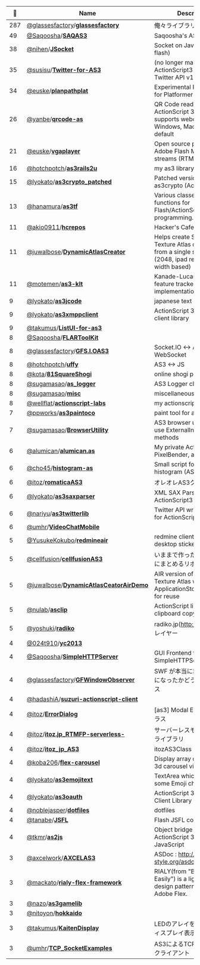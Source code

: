 |:star2: | Name | Description | 🌍|
|---|---|---|---|
|287|[@glassesfactory](https://github.com/glassesfactory)/[**glassesfactory**](https://github.com/glassesfactory/glassesfactory)|俺々ライブラリ|[:arrow_upper_right:](http://blog.glasses-factory.net)|
|49|[@Saqoosha](https://github.com/Saqoosha)/[**SAQAS3**](https://github.com/Saqoosha/SAQAS3)|Saqoosha's AS3 Library|[:arrow_upper_right:](http://saqoo.sh/a/)|
|38|[@nihen](https://github.com/nihen)/[**JSocket**](https://github.com/nihen/JSocket)|Socket on Javascript(use flash)||
|35|[@susisu](https://github.com/susisu)/[**Twitter-for-AS3**](https://github.com/susisu/Twitter-for-AS3)|(no longer maintained) ActionScript3 library for Twitter API v1.1||
|34|[@euske](https://github.com/euske)/[**planpathplat**](https://github.com/euske/planpathplat)|Experimental Path Planning for Platformer||
|26|[@yanbe](https://github.com/yanbe)/[**qrcode-as**](https://github.com/yanbe/qrcode-as)|QR Code reader written in ActionScript 3 which supports webcam on Windows, Mac and Linux by default||
|21|[@euske](https://github.com/euske)/[**vgaplayer**](https://github.com/euske/vgaplayer)|Open source player for Adobe Flash Media Server streams (RTMP)||
|16|[@hotchpotch](https://github.com/hotchpotch)/[**as3rails2u**](https://github.com/hotchpotch/as3rails2u)|my as3 library|[:arrow_upper_right:](http://rails2u.com/)|
|15|[@lyokato](https://github.com/lyokato)/[**as3crypto_patched**](https://github.com/lyokato/as3crypto_patched)|Patched version of as3crypto (ActionScript)||
|13|[@hanamura](https://github.com/hanamura)/[**as3tf**](https://github.com/hanamura/as3tf)|Various classes and functions for Flash/ActionScript programming.||
|11|[@akio0911](https://github.com/akio0911)/[**hcrepos**](https://github.com/akio0911/hcrepos)|Hacker's Cafe Repository|[:arrow_upper_right:](http://blog.hackers-cafe.net/)|
|11|[@juwalbose](https://github.com/juwalbose)/[**DynamicAtlasCreator**](https://github.com/juwalbose/DynamicAtlasCreator)|Helps create Starling Texture Atlas dynamically from a single super atlas (2048, ipad retina screen width based)||
|11|[@motemen](https://github.com/motemen)/[**as3-klt**](https://github.com/motemen/as3-klt)|Kanade-Lucas-Tomasi feature tracker implementation in as3||
|9|[@lyokato](https://github.com/lyokato)/[**as3jcode**](https://github.com/lyokato/as3jcode)|japanese text encoding||
|9|[@lyokato](https://github.com/lyokato)/[**as3xmppclient**](https://github.com/lyokato/as3xmppclient)|ActionScript 3.0 XMPP client library||
|9|[@takumus](https://github.com/takumus)/[**ListUI-for-as3**](https://github.com/takumus/ListUI-for-as3)|||
|8|[@Saqoosha](https://github.com/Saqoosha)/[**FLARToolKit**](https://github.com/Saqoosha/FLARToolKit)|||
|8|[@glassesfactory](https://github.com/glassesfactory)/[**GFS.I.OAS3**](https://github.com/glassesfactory/GFS.I.OAS3)|Socket.IO <-> AS3 with WebSocket|[:arrow_upper_right:](http://blog.glasses-factory.net)|
|8|[@hotchpotch](https://github.com/hotchpotch)/[**uffy**](https://github.com/hotchpotch/uffy)|AS3 <-> JS||
|8|[@kota](https://github.com/kota)/[**81SquareShogi**](https://github.com/kota/81SquareShogi)|online shogi playing site||
|8|[@sugamasao](https://github.com/sugamasao)/[**as_logger**](https://github.com/sugamasao/as_logger)|AS3 Logger class.|[:arrow_upper_right:](http://sugamasao.com)|
|8|[@sugamasao](https://github.com/sugamasao)/[**misc**](https://github.com/sugamasao/misc)|miscellaneous code.|[:arrow_upper_right:](http://d.hatena.ne.jp/seiunsky)|
|8|[@wellflat](https://github.com/wellflat)/[**actionscript-labs**](https://github.com/wellflat/actionscript-labs)|my actionscript practice||
|7|[@ppworks](https://github.com/ppworks)/[**as3paintoco**](https://github.com/ppworks/as3paintoco)|paint tool for as3||
|7|[@sugamasao](https://github.com/sugamasao)/[**BrowserUtility**](https://github.com/sugamasao/BrowserUtility)|AS3 browser utility.  provide use ExternalInterface Utility methods|[:arrow_upper_right:](http://sugamasao.com)|
|6|[@alumican](https://github.com/alumican)/[**alumican.as**](https://github.com/alumican/alumican.as)|My private ActionScript libs, PixelBender, and so on.|[:arrow_upper_right:](http://alumican.net/)|
|6|[@cho45](https://github.com/cho45)/[**histogram-as**](https://github.com/cho45/histogram-as)|Small script for showing histogram (AS3)||
|6|[@itoz](https://github.com/itoz)/[**romaticaAS3**](https://github.com/itoz/romaticaAS3)|オレオレAS3クラス||
|6|[@lyokato](https://github.com/lyokato)/[**as3saxparser**](https://github.com/lyokato/as3saxparser)|XML SAX Parser for ActionScript3||
|6|[@nariyu](https://github.com/nariyu)/[**as3twitterlib**](https://github.com/nariyu/as3twitterlib)|Twitter API wrapper library for ActionScript 3.0||
|6|[@umhr](https://github.com/umhr)/[**VideoChatMobile**](https://github.com/umhr/VideoChatMobile)|||
|5|[@YusukeKokubo](https://github.com/YusukeKokubo)/[**redmineair**](https://github.com/YusukeKokubo/redmineair)|redmine client soch as a desktop stickey application.|[:arrow_upper_right:](http://www.r-labs.org/projects/redmineair/)|
|5|[@cellfusion](https://github.com/cellfusion)/[**cellfusionAS3**](https://github.com/cellfusion/cellfusionAS3)|いままで作ったクラスを適当にまとめるリポジトリ||
|5|[@juwalbose](https://github.com/juwalbose)/[**DynamicAtlasCeatorAirDemo**](https://github.com/juwalbose/DynamicAtlasCeatorAirDemo)|AIR version of Dynamic Texture Atlas with saving to ApplicationStorageDirectory for reuse||
|5|[@nulab](https://github.com/nulab)/[**asclip**](https://github.com/nulab/asclip)|ActionScript library for clipboard copy||
|5|[@yoshuki](https://github.com/yoshuki)/[**radiko**](https://github.com/yoshuki/radiko)|radiko.jp(http://radiko.jp/) プレイヤー|[:arrow_upper_right:](http://saikyoline.jp/air/radiko/)|
|4|[@024t910](https://github.com/024t910)/[**yc2013**](https://github.com/024t910/yc2013)|||
|4|[@Saqoosha](https://github.com/Saqoosha)/[**SimpleHTTPServer**](https://github.com/Saqoosha/SimpleHTTPServer)|GUI Frontend for python's SimpleHTTPServer module.|[:arrow_upper_right:](http://saqoo.sh/a)|
|4|[@glassesfactory](https://github.com/glassesfactory)/[**GFWindowObserver**](https://github.com/glassesfactory/GFWindowObserver)|SWF が本当に非アクティブになったかどうか調べるクラス|[:arrow_upper_right:](http://blog.glasses-factory.net/2010/11/14/GFWindowObserver)|
|4|[@hadashiA](https://github.com/hadashiA)/[**suzuri-actionscript-client**](https://github.com/hadashiA/suzuri-actionscript-client)|||
|4|[@itoz](https://github.com/itoz)/[**ErrorDialog**](https://github.com/itoz/ErrorDialog)|[as3] Modal Error Dialog クラス|[:arrow_upper_right:](http://blog.romatica.com/2011/04/21/modal_errordialog/)|
|4|[@itoz](https://github.com/itoz)/[**itoz.jp_RTMFP-serverless-**](https://github.com/itoz/itoz.jp_RTMFP-serverless-)|サーバーレスモードRTMFPライブラリ||
|4|[@itoz](https://github.com/itoz)/[**itoz_jp_AS3**](https://github.com/itoz/itoz_jp_AS3)|itozAS3Class|[:arrow_upper_right:](http://www.itoz.jp)|
|4|[@koba206](https://github.com/koba206)/[**flex-carousel**](https://github.com/koba206/flex-carousel)|Display array of images in 3d carousel view format|[:arrow_upper_right:](http://www.koba206.com/projects/flash/photo-carousels/)|
|4|[@lyokato](https://github.com/lyokato)/[**as3emojitext**](https://github.com/lyokato/as3emojitext)|TextArea which includes some Emoji characters||
|4|[@lyokato](https://github.com/lyokato)/[**as3oauth**](https://github.com/lyokato/as3oauth)|ActionScript 3.0 OAuth Client Library||
|4|[@noblejasper](https://github.com/noblejasper)/[**dotfiles**](https://github.com/noblejasper/dotfiles)|dotfiles||
|4|[@tanabe](https://github.com/tanabe)/[**JSFL**](https://github.com/tanabe/JSFL)|Flash JSFL commands.||
|4|[@tkmr](https://github.com/tkmr)/[**as2js**](https://github.com/tkmr/as2js)|Object bridge from ActionScript 3.0 to JavaScript|[:arrow_upper_right:](http://blog.tkmr.org/as2js-test.html?twitter=tkmr&ustream=tkmr)|
|3|[@axcelwork](https://github.com/axcelwork)/[**AXCELAS3**](https://github.com/axcelwork/AXCELAS3)|ASDoc : http://www.shift-style.org/asdoc|[:arrow_upper_right:](http://shift-style.org/blog)|
|3|[@mackato](https://github.com/mackato)/[**rialy-flex-framework**](https://github.com/mackato/rialy-flex-framework)|RIALY(from "Building RIAs Easily") is a lightweight design pattern tool kit for Adobe Flex.|[:arrow_upper_right:](http://github.com/mackato/rialy-flex-framework)|
|3|[@nazo](https://github.com/nazo)/[**as3gamelib**](https://github.com/nazo/as3gamelib)|||
|3|[@nitoyon](https://github.com/nitoyon)/[**hokkaido**](https://github.com/nitoyon/hokkaido)||[:arrow_upper_right:](http://d.hatena.ne.jp/nitoyon/20090415/hokkaido)|
|3|[@takumus](https://github.com/takumus)/[**KaitenDisplay**](https://github.com/takumus/KaitenDisplay)|LEDのアレイを回転させてディスプレイ表示させたい。||
|3|[@umhr](https://github.com/umhr)/[**TCP_SocketExamples**](https://github.com/umhr/TCP_SocketExamples)|AS3によるTCPのサーバーとクライアント||

